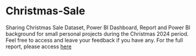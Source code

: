 # Christmas-Sale
Sharing Christmas Sale Dataset, Power BI Dashboard, Report and Power BI background for small personal projects during the Christmas 2024 period. Feel free to access and leave your feedback if you have any. 
For the full report, please access [here](https://medium.com/@thachnguyen0705/christmas-sales-dashboard-b1e0dc936763)
